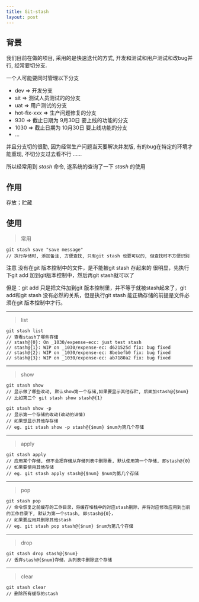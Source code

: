 ```yaml
---
title: Git-stash
layout: post
---
```


## 背景

我们目前在做的项目, 采用的是快速迭代的方式, 开发和测试和用户测试和改bug并行, 经常要切分支.

一个人可能要同时管理以下分支
  - dev => 开发分支
  - sit => 测试人员测试的的分支
  - uat => 用户测试的分支
  - hot-fix-xxx => 生产问题修复的分支
  - 930 => 截止日期为 9月30日 要上线的功能的分支
  - 1030 => 截止日期为 10月30日 要上线功能的分支
  - ...

并且分支切的很勤, 因为经常生产问题当天要解决并发版, 有的bug在特定的环境才能重现, 不切分支过去看不行 ......

所以经常用到 *stash* 命令, 遂系统的查询了一下 *stash* 的使用


## 作用

存放；贮藏

## 使用

> 常用
```shell
git stash save "save message"
// 执行存储时, 添加备注, 方便查找, 只有git stash 也要可以的, 但查找时不方便识别
```

注意  没有在git 版本控制中的文件，是不能被git stash 存起来的
很明显，先执行下git add 加到git版本控制中，然后再git stash就可以了

但是：git add 只是把文件加到git 版本控制里，并不等于就被stash起来了，git add和git stash 没有必然的关系，但是执行git stash 能正确存储的前提是文件必须在git 版本控制中才行。

<hr />

> list
```shell
git stash list
// 查看stash了哪些存储
// stash@{0}: On _1030/expense-ecc: just test stash
// stash@{1}: WIP on _1030/expense-ec: d621525d fix: bug fixed
// stash@{2}: WIP on _1030/expense-ec: 8bebefb0 fix: bug fixed
// stash@{3}: WIP on _1030/expense-ec: ab7180a2 fix: bug fixed
```

<hr />

> show
```shell
git stash show
// 显示做了哪些改动, 默认show第一个存储,如果要显示其他存贮, 后面加stash@{$num}
// 比如第二个 git stash show stash@{1}

git stash show -p
// 显示第一个存储的改动(改动的详情)
// 如果想显示其他存存储
// eg. git stash show -p stash@{$num} $num为第几个存储
```

<hr />

> apply
```shell
git stash apply
// 应用某个存储, 但不会把存储从存储列表中删除看, 默认使用第一个存储, 即stash@{0}
// 如果要使用其他存储
// eg. git stash apply stash@{$num} $num为第几个存储
```

<hr />

> pop
```shell
git stash pop
// 命令恢复之前缓存的工作目录，将缓存堆栈中的对应stash删除，并将对应修改应用到当前的工作目录下, 默认为第一个stash, 即stash@{0}，
// 如果要应用并删除其他stash
// eg. git stash pop stash@{$num} $num为第几个存储
```

<hr />

> drop
```shell
git stash drop stash@{$num}
// 丢弃stash@{$num}存储，从列表中删除这个存储
```

<hr />

> clear
```shell
git stash clear
// 删除所有缓存的stash
```